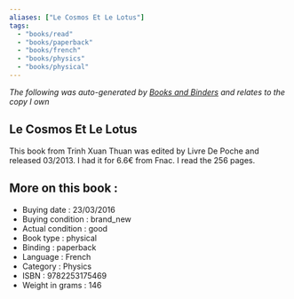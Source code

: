```yaml
---
aliases: ["Le Cosmos Et Le Lotus"] 
tags: 
  - "books/read" 
  - "books/paperback" 
  - "books/french"
  - "books/physics"
  - "books/physical"
---
```


_The following was auto-generated by [Books and Binders](Books%20and%20Binders.md) and relates to the copy I own_
## Le Cosmos Et Le Lotus
This book from Trinh Xuan Thuan was edited by Livre De Poche and released 03/2013. I had it for 6.6€ from Fnac. I read the 256 pages.

## More on this book :
- Buying date : 23/03/2016
- Buying condition : brand_new
- Actual condition : good
- Book type : physical
- Binding : paperback
- Language : French
- Category : Physics
- ISBN : 9782253175469
- Weight in grams : 146
